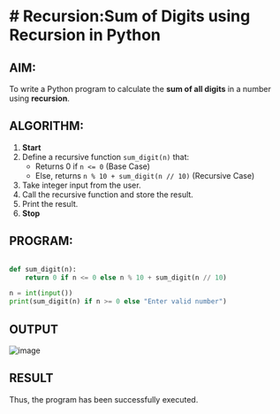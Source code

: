 # #  Recursion:Sum of Digits using Recursion in Python

##  AIM:
To write a Python program to calculate the **sum of all digits** in a number using **recursion**.

##  ALGORITHM:

1. **Start**
2. Define a recursive function `sum_digit(n)` that:
   - Returns 0 if `n <= 0` (Base Case)
   - Else, returns `n % 10 + sum_digit(n // 10)` (Recursive Case)
3. Take integer input from the user.
4. Call the recursive function and store the result.
5. Print the result.
6. **Stop**

##  PROGRAM:

```python

def sum_digit(n):
    return 0 if n <= 0 else n % 10 + sum_digit(n // 10)

n = int(input())
print(sum_digit(n) if n >= 0 else "Enter valid number")


```

## OUTPUT

![image](https://github.com/user-attachments/assets/fe059b09-d655-4f62-a61f-f29e904db6eb)

## RESULT

Thus, the program has been successfully executed.
